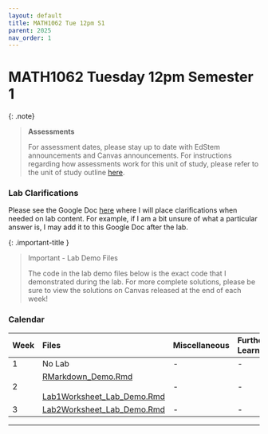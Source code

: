 ```yaml
---
layout: default
title: MATH1062 Tue 12pm S1
parent: 2025
nav_order: 1
---
```


# MATH1062 Tuesday 12pm Semester 1

{: .note}
>**Assessments**
>
> For assessment dates, please stay up to date with EdStem announcements and Canvas announcements. For instructions regarding how assessments work for this unit of study, please refer to the unit of study outline [here](https://www.sydney.edu.au/units/MATH1062/2025-S1C-ND-CC).

### Lab Clarifications

Please see the Google Doc [here](https://docs.google.com/document/d/1DIRwpYW_Vb5_NOzz3a6VVBduekBLo4gaNGXOyaKoBO8/edit?usp=sharing) where I will place clarifications when needed on lab content. For example, if I am a bit unsure of what a particular answer is, I may add it to this Google Doc after the lab.

{: .important-title }
> Important - Lab Demo Files
>
> The code in the lab demo files below is the exact code that I demonstrated during the lab. For more complete solutions, please be sure to view the solutions on Canvas released at the end of each week! 

### Calendar

Week | Files | Miscellaneous | Further Learning |
:---|:---|:---|:---|
1 | No Lab | - | - |
2 | [RMarkdown_Demo.Rmd](https://drive.google.com/file/d/1lGwhN674jxRPxGnHIm3mPxM_VKJnEN3a/view?usp=drive_link)<br><br>[Lab1Worksheet_Lab_Demo.Rmd](https://drive.google.com/file/d/1GgEOJs5JyuBajyUHx0QfhPr72wQAx5Tg/view?usp=drive_link) | - | - |
3 | [Lab2Worksheet_Lab_Demo.Rmd](https://drive.google.com/file/d/1c_tksnqH7Vc_DyeXY_WWdmVGtTj8GZ3U/view?usp=drive_link) | - | - |

----
